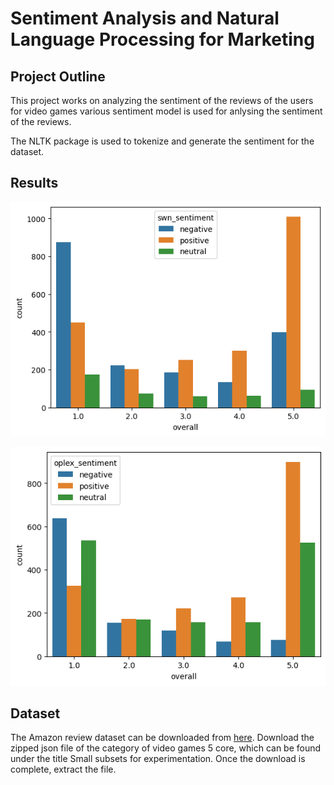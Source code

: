 # Sentiment Analysis and Natural Language Processing for Marketing

## Project Outline

This project works on analyzing the sentiment of the reviews of the users for video games
various sentiment model is used for anlysing the sentiment of the reviews.

The NLTK package is used to tokenize and generate the sentiment for the dataset.

## Results

![swn sentiment](image.png)

![oplex sentiment](image-1.png)

## Dataset

The Amazon review dataset can be downloaded from [here](https://nijianmo.github.io/amazon/index.html). Download the zipped json file of the category of video games 5 core, which can be found under the title Small subsets for experimentation. Once the download is complete, extract the file.
